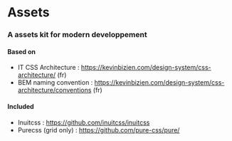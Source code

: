 # Assets
### A assets kit for modern developpement

#### Based on
- IT CSS Architecture : https://kevinbizien.com/design-system/css-architecture/ (fr)
- BEM naming convention : https://kevinbizien.com/design-system/css-architecture/conventions (fr)

#### Included
- Inuitcss : https://github.com/inuitcss/inuitcss
- Purecss (grid only) : https://github.com/pure-css/pure/